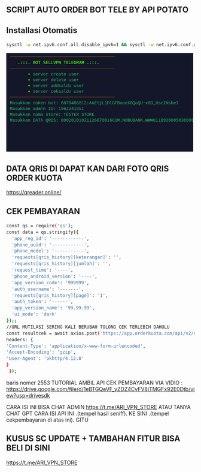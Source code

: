 ## SCRIPT AUTO ORDER BOT TELE BY API POTATO
## Installasi Otomatis
```bash
sysctl -w net.ipv6.conf.all.disable_ipv6=1 && sysctl -w net.ipv6.conf.default.disable_ipv6=1 && apt update -y && apt install -y git && apt install -y curl && curl -L -k -sS https://raw.githubusercontent.com/arivpnstores/BotVPN/main/start -o start && bash start sellvpn && [ $? -eq 0 ] && rm -f start
```
<img src="./ss.png" alt="image" width="500"/>

## DATA QRIS DI DAPAT KAN DARI FOTO QRIS ORDER KUOTA
https://qreader.online/

## CEK PEMBAYARAN 
```bash
const qs = require('qs');
const data = qs.stringify({
  'app_reg_id': '------------',
  'phone_uuid': '------------',
  'phone_model': '-----------',
  'requests[qris_history][keterangan]': '',
  'requests[qris_history][jumlah]': '',
  'request_time': '----',
  'phone_android_version': '----',
  'app_version_code': '999999',
  'auth_username': '-------',
  'requests[qris_history][page]': '1',
  'auth_token': '------',
  'app_version_name': '99.99.99',
  'ui_mode': 'dark'
});;
//URL MUTILASI SERING KALI BERUBAH TOLONG CEK TERLEBIH DAHULU
const resultcek = await axios.post('https://app.orderkuota.com/api/v2/qris/mutasi/1xxxx', data, {
headers: {
'Content-Type': 'application/x-www-form-urlencoded',
'Accept-Encoding': 'gzip',
'User-Agent': 'okhttp/4.12.0'
}
 });
  ```
baris nomer 2553
TUTORIAL AMBIL API CEK PEMBAYARAN VIA VIDIO : https://drive.google.com/file/d/1eBTGQeVF_yZDZ4CvFV8iTMGFx92E0Dtb/view?usp=drivesdk

CARA ISI INI BISA CHAT ADMIN https://t.me/ARI_VPN_STORE
ATAU TANYA CHAT GPT
CARA ISI API INI .(tempel hasil seniff). KE SINI .(tempel cekpembayaran di atas ini). GITU

## KUSUS SC UPDATE + TAMBAHAN FITUR BISA BELI DI SINI
https://t.me/ARI_VPN_STORE
